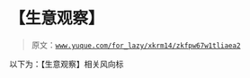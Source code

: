 # 【生意观察】

> 原文：[`www.yuque.com/for_lazy/xkrm14/zkfpw67w1tliaea2`](https://www.yuque.com/for_lazy/xkrm14/zkfpw67w1tliaea2)



以下为：【生意观察】相关风向标 



